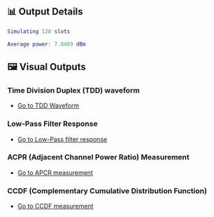 ## 📊 Output Details

```matlab
Simulating 128 slots

Average power: 7.0489 dBm
```

## 🖼 Visual Outputs

### Time Division Duplex (TDD) waveform
- [Go to TDD Waveform](../../Output/figures/tdd_allocation_pattern.png)  

### Low-Pass Filter Response
- [Go to Low-Pass filter response](../../Output/figures/lp_filter.png)  

### ACPR (Adjacent Channel Power Ratio) Measurement
- [Go to APCR measurement](../../Output/figures/apcr.png)  

### CCDF (Complementary Cumulative Distribution Function)
- [Go to CCDF measurement](../../Output/figures/ccdf.png)  
